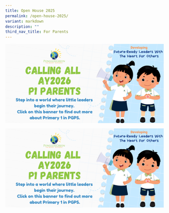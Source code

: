 ```yaml
---
title: Open House 2025
permalink: /open-house-2025/
variant: markdown
description: ""
third_nav_title: For Parents
---
```

![](/images/e_Banner_for_PGPS_School_Website__AY2026_P1_.png)

<a target="_blank" href="https://sites.google.com/moe.edu.sg/pgpsfirststeps">
  <img alt="PGPS First Steps Banner" src="/images/e_Banner_for_PGPS_School_Website__AY2026_P1_.png">
</a>